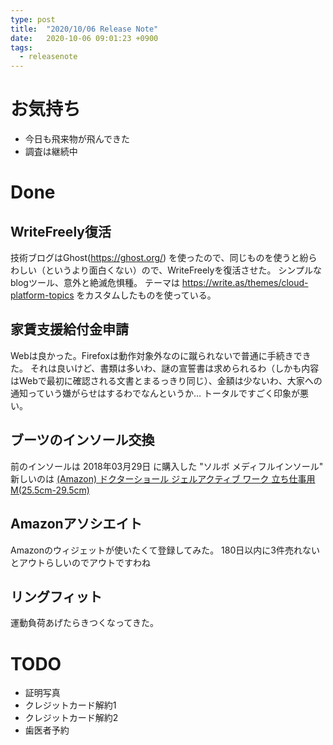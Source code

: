 ```yaml
---
type: post
title:  "2020/10/06 Release Note"
date:   2020-10-06 09:01:23 +0900
tags:
  - releasenote
---
```


# お気持ち

* 今日も飛来物が飛んできた
* 調査は継続中

# Done

## WriteFreely復活

技術ブログはGhost(https://ghost.org/) を使ったので、同じものを使うと紛らわしい（というより面白くない）ので、WriteFreelyを復活させた。
シンプルなblogツール、意外と絶滅危惧種。
テーマは https://write.as/themes/cloud-platform-topics をカスタムしたものを使っている。

## 家賃支援給付金申請

Webは良かった。Firefoxは動作対象外なのに蹴られないで普通に手続きできた。
それは良いけど、書類は多いわ、謎の宣誓書は求められるわ（しかも内容はWebで最初に確認される文書とまるっきり同じ）、金額は少ないわ、大家への通知っていう嫌がらせはするわでなんというか… トータルですごく印象が悪い。

## ブーツのインソール交換

前のインソールは 2018年03月29日 に購入した "ソルボ メディフルインソール"
新しいのは [(Amazon) ドクターショール ジェルアクティブ ワーク 立ち仕事用 M(25.5cm-29.5cm)](https://www.amazon.co.jp/gp/product/B06WGWRBDP/ref=as_li_qf_asin_il_tl?ie=UTF8&tag=yakumo07-22&creative=1211&linkCode=as2&creativeASIN=B06WGWRBDP&linkId=df4eca9e064a8df8653e653bd9cab981) 

## Amazonアソシエイト

Amazonのウィジェットが使いたくて登録してみた。
180日以内に3件売れないとアウトらしいのでアウトですわね

## リングフィット

運動負荷あげたらきつくなってきた。

# TODO 

* 証明写真
* クレジットカード解約1
* クレジットカード解約2
* 歯医者予約


